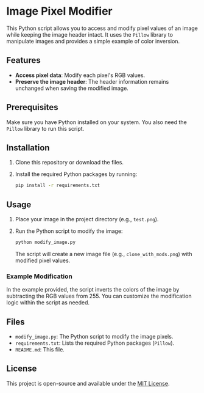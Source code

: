 # Image Pixel Modifier

This Python script allows you to access and modify pixel values of an image while keeping the image header intact. It uses the `Pillow` library to manipulate images and provides a simple example of color inversion.

## Features

- **Access pixel data**: Modify each pixel's RGB values.
- **Preserve the image header**: The header information remains unchanged when saving the modified image.

## Prerequisites

Make sure you have Python installed on your system. You also need the `Pillow` library to run this script.

## Installation

1. Clone this repository or download the files.
2. Install the required Python packages by running:

    ```bash
    pip install -r requirements.txt
    ```

## Usage

1. Place your image in the project directory (e.g., `test.png`).
2. Run the Python script to modify the image:

    ```bash
    python modify_image.py
    ```

    The script will create a new image file (e.g., `clone_with_mods.png`) with modified pixel values.

### Example Modification

In the example provided, the script inverts the colors of the image by subtracting the RGB values from 255. You can customize the modification logic within the script as needed.

## Files

- `modify_image.py`: The Python script to modify the image pixels.
- `requirements.txt`: Lists the required Python packages (`Pillow`).
- `README.md`: This file.

## License

This project is open-source and available under the [MIT License](LICENSE).
